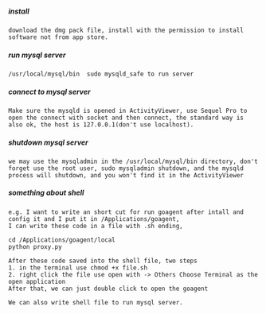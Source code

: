 ##### install 

	download the dmg pack file, install with the permission to install software not from app store.

##### run mysql server

	/usr/local/mysql/bin  sudo mysqld_safe to run server

##### connect to mysql server
	Make sure the mysqld is opened in ActivityViewer, use Sequel Pro to open the connect with socket and then connect, the standard way is also ok, the host is 127.0.0.1(don't use localhost).
	
##### shutdown mysql server

	we may use the mysqladmin in the /usr/local/mysql/bin directory, don't forget use the root user, sudo mysqladmin shutdown, and the mysqld process will shutdown, and you won't find it in the ActivityViewer


##### something about shell
	
	e.g. I want to write an short cut for run goagent after intall and config it and I put it in /Applications/goagent,
	I can write these code in a file with .sh ending,
	
	cd /Applications/goagent/local
	python proxy.py
	
	After these code saved into the shell file, two steps
	1. in the terminal use chmod +x file.sh
	2. right click the file use open with -> Others Choose Terminal as the open application
	After that, we can just double click to open the goagent
	
	We can also write shell file to run mysql server. 
	